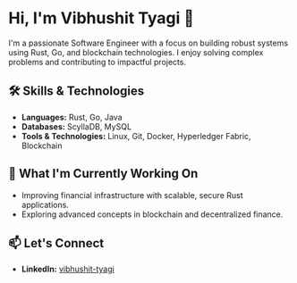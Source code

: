 # Hi, I'm Vibhushit Tyagi 👋

I'm a passionate Software Engineer with a focus on building robust systems using Rust, Go, and blockchain technologies. I enjoy solving complex problems and contributing to impactful projects.

## 🛠️ Skills & Technologies
- **Languages:** Rust, Go, Java
- **Databases:** ScyllaDB, MySQL
- **Tools & Technologies:** Linux, Git, Docker, Hyperledger Fabric, Blockchain

## 🌱 What I'm Currently Working On
- Improving financial infrastructure with scalable, secure Rust applications.
- Exploring advanced concepts in blockchain and decentralized finance.

## 📫 Let's Connect
- **LinkedIn:** [vibhushit-tyagi](https://www.linkedin.com/in/vibhushit-tyagi)
